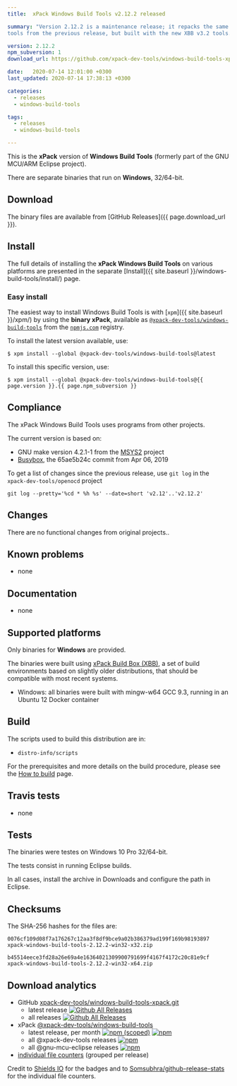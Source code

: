 ```yaml
---
title:  xPack Windows Build Tools v2.12.2 released

summary: "Version 2.12.2 is a maintenance release; it repacks the same
tools from the previous release, but built with the new XBB v3.2 tools."

version: 2.12.2
npm_subversion: 1
download_url: https://github.com/xpack-dev-tools/windows-build-tools-xpack/releases/tag/v2.12.2/

date:   2020-07-14 12:01:00 +0300
last_updated: 2020-07-14 17:38:13 +0300

categories:
  - releases
  - windows-build-tools

tags:
  - releases
  - windows-build-tools

---
```


This is the **xPack** version of **Windows Build Tools** (formerly part
of the GNU MCU/ARM Eclipse project).

There are separate binaries that run on **Windows**, 32/64-bit.

## Download

The binary files are available from [GitHub Releases]({{ page.download_url }}).

## Install

The full details of installing the **xPack Windows Build Tools** on various platforms
are presented in the separate
[Install]({{ site.baseurl }}/windows-build-tools/install/) page.

### Easy install

The easiest way to install Windows Build Tools is with
[`xpm`]({{ site.baseurl }}/xpm/)
by using the **binary xPack**, available as
[`@xpack-dev-tools/windows-build-tools`](https://www.npmjs.com/package/@xpack-dev-tools/windows-build-tools)
from the [`npmjs.com`](https://www.npmjs.com) registry.

To install the latest version available, use:

```console
$ xpm install --global @xpack-dev-tools/windows-build-tools@latest
```

To install this specific version, use:

```console
$ xpm install --global @xpack-dev-tools/windows-build-tools@{{ page.version }}.{{ page.npm_subversion }}
```

## Compliance

The xPack Windows Build Tools uses programs from other projects.

The current version is based on:

- GNU make version 4.2.1-1 from the [MSYS2](https://sourceforge.net/projects/msys2/) project
- [Busybox](https://github.com/rmyorston/busybox-w32), the 65ae5b24c commit from Apr 06, 2019

To get a list of changes since the previous release, use `git log` in the
`xpack-dev-tools/openocd` project

```
git log --pretty='%cd * %h %s' --date=short 'v2.12'..'v2.12.2'
```

## Changes

There are no functional changes from original projects..

## Known problems

- none

## Documentation

- none

## Supported platforms

Only binaries for **Windows** are provided.

The binaries were built using
[xPack Build Box (XBB)](https://github.com/xpack/xpack-build-box), a set
of build environments based on slightly older distributions, that should be
compatible with most recent systems.

- Windows: all binaries were built with mingw-w64 GCC 9.3, running in an
  Ubuntu 12 Docker container

## Build

The scripts used to build this distribution are in:

- `distro-info/scripts`

For the prerequisites and more details on the build procedure, please see the
[How to build](https://github.com/xpack-dev-tools/windows-build-tools-xpack/blob/xpack/README-BUILD.md) page.

## Travis tests

- none

## Tests

The binaries were testes on Windows 10 Pro 32/64-bit.

The tests consist in running Eclipse builds.

In all cases, install the archive in Downloads and configure the path
in Eclipse.

## Checksums

The SHA-256 hashes for the files are:

```
0076cf109d08f7a176267c12aa3f8df9bce9a02b386379ad199f169b98193897
xpack-windows-build-tools-2.12.2-win32-x32.zip

b45514eece3fd28a26e69a4e16364021309900791699f4167f4172c20c81e9cf
xpack-windows-build-tools-2.12.2-win32-x64.zip
```

## Download analytics

- GitHub [xpack-dev-tools/windows-build-tools-xpack.git](https://github.com/xpack-dev-tools/windows-build-tools-xpack/)
  - latest release
[![Github All Releases](https://img.shields.io/github/downloads/xpack-dev-tools/windows-build-tools-xpack/latest/total.svg)](https://github.com/xpack-dev-tools/windows-build-tools-xpack/releases/)
  - all releases [![Github All Releases](https://img.shields.io/github/downloads/xpack-dev-tools/windows-build-tools-xpack/total.svg)](https://github.com/xpack-dev-tools/windows-build-tools-xpack/releases/)
- xPack [@xpack-dev-tools/windows-build-tools](https://github.com/xpack-dev-tools/windows-build-tools-xpack/)
  - latest release, per month
[![npm (scoped)](https://img.shields.io/npm/v/@xpack-dev-tools/windows-build-tools.svg)](https://www.npmjs.com/package/@xpack-dev-tools/windows-build-tools/)
[![npm](https://img.shields.io/npm/dm/@xpack-dev-tools/windows-build-tools.svg)](https://www.npmjs.com/package/@xpack-dev-tools/windows-build-tools/)
  - all @xpack-dev-tools releases [![npm](https://img.shields.io/npm/dt/@xpack-dev-tools/windows-build-tools.svg)](https://www.npmjs.com/package/@xpack-dev-tools/windows-build-tools/)
  - all @gnu-mcu-eclipse releases [![npm](https://img.shields.io/npm/dt/@gnu-mcu-eclipse/windows-build-tools.svg)](https://www.npmjs.com/package/@gnu-mcu-eclipse/windows-build-tools/)
- [individual file counters](https://www.somsubhra.com/github-release-stats/?username=xpack-dev-tools&repository=windows-build-tools-xpack) (grouped per release)

Credit to [Shields IO](https://shields.io) for the badges and to
[Somsubhra/github-release-stats](https://github.com/Somsubhra/github-release-stats)
for the individual file counters.
